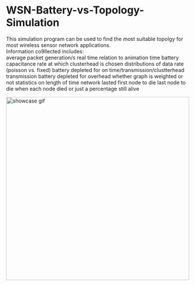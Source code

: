 # WSN-Battery-vs-Topology-Simulation
This simulation program can be used to find the most suitable topolgy for most wireless sensor network applications.         
Information co9llected includes:         
  average packet generation/s 
  real time relation to animation time
  battery capacitance
  rate at which clusterhead is chosen
  distributions of data rate (poisson vs. fixed)
  battery depleted for on time/transmission/clustterhead transmission
  battery depleted for overhead
  whether graph is weighted or not
  statistics on length of time network lasted
  first node to die
  last node to die
  when each node died or just a percentage still alive
  
<img src="https://imgflip.com/gif/5yu5dn" alt="showcase gif" title="showcase gif" width="500"/>

